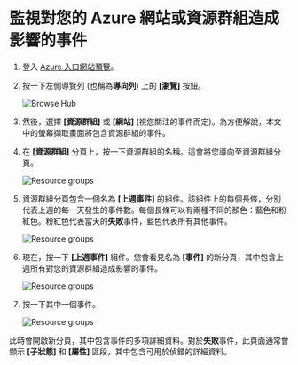 <properties title="How to debug with events" pageTitle="How to debug with events" description="Learn how to see events in Azure." authors="hanikn" />

監視對您的 Azure 網站或資源群組造成影響的事件
=============================================

1.  登入 [Azure 入口網站預覽](https://portal.azure.com/)。

2.  按一下左側導覽列 (也稱為**導向列**) 上的 **[瀏覽]** 按鈕。

	![Browse Hub](./media/insights-debugging-with-events/Insights_Browse.png)

1.  然後，選擇 **[資源群組]** 或 **[網站]** (視您關注的事件而定)。為方便解說，本文中的螢幕擷取畫面將包含資源群組的事件。

2.  在 **[資源群組]** 分頁上，按一下資源群組的名稱。這會將您導向至資源群組分頁。

    ![Resource groups](./media/insights-debugging-with-events/Insights_SelectRG.png)

3.  資源群組分頁包含一個名為 **[上週事件]** 的組件。該組件上的每個長條，分別代表上週的每一天發生的事件數。每個長條可以有兩種不同的顏色：藍色和粉紅色。粉紅色代表當天的**失敗**事件，藍色代表所有其他事件。

	![Resource groups](./media/insights-debugging-with-events/Insights_RGBlade.png)

1.  現在，按一下 **[上週事件]** 組件。您會看見名為 **[事件]** 的新分頁，其中包含上週所有對您的資源群組造成影響的事件。

	![Resource groups](./media/insights-debugging-with-events/Insights_AllEvents.png)

1.  按一下其中一個事件。

	![Resource groups](./media/insights-debugging-with-events/Insights_EventDetails.png)

此時會開啟新分頁，其中包含事件的多項詳細資料。對於**失敗**事件，此頁面通常會顯示 **[子狀態]** 和 **[屬性]** 區段，其中包含可用於偵錯的詳細資料。

